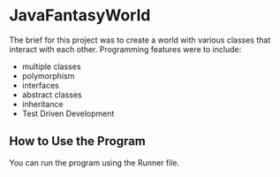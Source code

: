 # JavaFantasyWorld

The brief for this project was to create a world with various classes that interact with each other. Programming features were to include:
* multiple classes
* polymorphism
* interfaces
* abstract classes
* inheritance
* Test Driven Development


## How to Use the Program
You can run the program using the Runner file.

